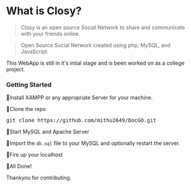 # What is Closy?


> Closy is an open source Social Network to share and communicate with your friends online.

> Open Source Social Network created using php, MySQL, and JavaScript.

This WebApp is still in it's intial stage and is been worked on as a college project.

 ### Getting Started

🔹Install XAMPP or any appropriate Server for your machine.

🔹Clone the repo

<pre>git clone https://github.com/mithu2649/DocGO.git</pre>

🔹Start MySQL and Apache Server

🔹Import the <code>db.sql</code> file to your MySQL and optionally restart the server.

🔹Fire up your localhost

🔹All Done!

Thankyou for contributing.



